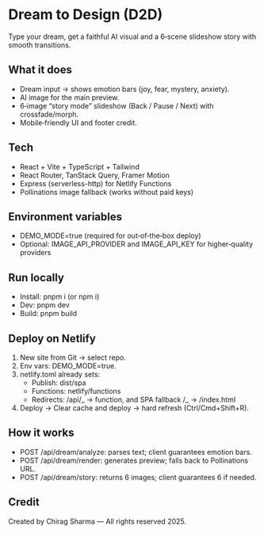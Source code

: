 # Dream to Design (D2D)

Type your dream, get a faithful AI visual and a 6‑scene slideshow story with smooth transitions.

## What it does

- Dream input → shows emotion bars (joy, fear, mystery, anxiety).
- AI image for the main preview.
- 6‑image “story mode” slideshow (Back / Pause / Next) with crossfade/morph.
- Mobile‑friendly UI and footer credit.

## Tech

- React + Vite + TypeScript + Tailwind
- React Router, TanStack Query, Framer Motion
- Express (serverless-http) for Netlify Functions
- Pollinations image fallback (works without paid keys)

## Environment variables

- DEMO_MODE=true (required for out‑of‑the‑box deploy)
- Optional: IMAGE_API_PROVIDER and IMAGE_API_KEY for higher‑quality providers

## Run locally

- Install: pnpm i (or npm i)
- Dev: pnpm dev
- Build: pnpm build

## Deploy on Netlify

1. New site from Git → select repo.
2. Env vars: DEMO_MODE=true.
3. netlify.toml already sets:
   - Publish: dist/spa
   - Functions: netlify/functions
   - Redirects: /api/_ → function, and SPA fallback /_ → /index.html
4. Deploy → Clear cache and deploy → hard refresh (Ctrl/Cmd+Shift+R).

## How it works

- POST /api/dream/analyze: parses text; client guarantees emotion bars.
- POST /api/dream/render: generates preview; falls back to Pollinations URL.
- POST /api/dream/story: returns 6 images; client guarantees 6 if needed.

## Credit

Created by Chirag Sharma — All rights reserved 2025.
